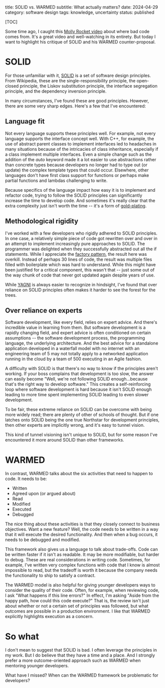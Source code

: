 title: SOLID vs. WARMED
subtitle: What actually matters?
date: 2024-04-29
category: software design
tags: knowledge, uncertainty
status: published

[TOC]

Some time ago, I caught this [Molly Rocket video](https://www.youtube.com/watch?v=7YpFGkG-u1w) about where bad code comes from. It's a great video and well-watching in its entirety. But today I want to highlight his critique of SOLID and his WARMED counter-proposal.

# SOLID

For those unfamiliar with it, [SOLID](https://en.wikipedia.org/wiki/SOLID) is a set of software design principles. From Wikipedia, these are the single-responsibility principle, the open-closed principle, the Liskov substitution principle, the interface segregation principle, and the dependency inversion principle.

In many circumstances, I've found these are good principles. However, there are some very sharp edges. Here's a few that I've encountered:

## Language fit

Not every language supports these principles well. For example, not every language supports the interface concept well. With C++, for example, the use of abstract parent classes to implement interfaces led to headaches in many situations because of the intricacies of class inheritance, especially if a class implement multiple interfaces. Even a simple change such as the addition of the _auto_ keyword made it a lot easier to use abstractions rather than concrete types because developers no longer had to type out (or update) the complex template types that could occur. Elsewhere, other languages don't have first class support for functions or perhaps make partial functions and lambdas challenging to write.

Because specifics of the language impact how easy it is to implement and refactor code, trying to follow the SOLID principles can significantly increase the time to develop code. And sometimes it's really clear that the extra complexity just isn't worth the time -- it's a form of [gold-plating](https://en.wikipedia.org/wiki/Gold_plating_(project_management)).

## Methodological rigidity

I've worked with a few developers who rigidly adhered to SOLID principles. In one case, a relatively simple piece of code got rewritten over and over in an attempt to implement increasingly pure approaches to SOLID. The programmer was delighted when they successfully abstracted out all the if statements. While I appreciate the [factory pattern](https://medium.com/@unclexo/factory-method-dealing-with-object-creation-and-conditional-switch-or-if-else-nested-statements-2ea9956fd671), the result here was overkill. Instead of perhaps 30 lines of code, the result was multiple files filled with boilerplate which was hard to understand. While this might have been justified for a critical component, this wasn't that -- just some out of the way chunk of code that never got updated again despite years of use.

While [YAGNI](https://en.wikipedia.org/wiki/You_aren%27t_gonna_need_it) is always easier to recognize in hindsight, I've found that over reliance on SOLID principles often makes it harder to see the forest for the trees.

## Over reliance on experts

Software development, like every field, relies on expert advice. And there's incredible value in learning from them. But software development is a rapidly changing field, and expert advice is often conditioned on certain assumptions -- the software development process, the programming language, the underlying architecture. And the best advice for a standalone application developed in a waterfall model with no internet with an engineering team of 5 may not totally apply to a networked application running in the cloud by a team of 500 executing in an Agile fashion.

A difficulty with SOLID is that there's no way to know if the principles aren't working. If your boss complains that development is too slow, the answer can easily become "Well, we're not following SOLID enough...because that's the right way to develop software." This creates a self-reinforcing loop where software development is hard because it isn't SOLID enough leading to more time spent implementing SOLID leading to even slower development.

To be fair, these extreme reliance on SOLID can be overcome with being more widely read; there are plenty of other of schools of thought. But if one latches onto SOLID being the one true Northstar for development principles, then other experts are implicitly wrong, and it's easy to tunnel vision.

This kind of tunnel visioning isn't unique to SOLID, but for some reason I've encountered it more around SOLID than other frameworks.

# WARMED

In contrast, WARMED talks about the six activities that need to happen to code. It needs to be:

* Written
* Agreed upon (or argued about)
* Read
* Modified
* Executed
* Debugged

The nice thing about these activities is that they closely connect to business objectives. Want a new feature? Well, the code needs to be written in a way that it will execute the desired functionality. And then when a bug occurs, it needs to be debugged and modified.

This framework also gives us a language to talk about trade-offs. Code can be written faster if it isn't as readable. It may be more modifiable, but harder to debug. These are real considerations in writing code. Sometimes, for example, I've written very complex functions with code that I know is almost impossible to read, but the tradeoff is worth it because the company needs the functionality to ship to satisfy a contract.

The WARMED model is also helpful for giving younger developers ways to consider the quality of their code. Often, for example, when reviewing code, I ask "What happens if this line errors?" In effect, I'm asking "Aside from the happy path, how could this code execute?" That is, the review isn't just about whether or not a certain set of principles was followed, but what outcomes are possible in a production environment. I like that WARMED explicitly highlights execution as a concern.

# So what

I don't mean to suggest that SOLID is bad. I often leverage the principles in my work. But I do believe that they have a time and a place. And I strongly prefer a more outcome-oriented approach such as WARMED when mentoring younger developers.

What have I missed? When can the WARMED framework be problematic for developers?
